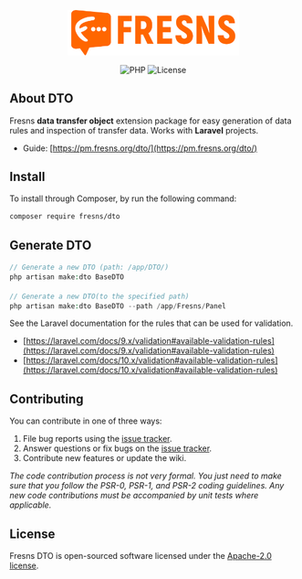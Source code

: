 <p align="center"><a href="https://fresns.org" target="_blank"><img src="https://raw.githubusercontent.com/fresns/docs/main/images/Fresns-Logo(orange).png" width="300"></a></p>

<p align="center">
<img src="https://img.shields.io/badge/PHP-%5E7.0%7C%5E8.0-green" alt="PHP">
<img src="https://img.shields.io/badge/License-Apache--2.0-blue" alt="License">
</p>

## About DTO

Fresns **data transfer object** extension package for easy generation of data rules and inspection of transfer data. Works with **Laravel** projects.

- Guide: [https://pm.fresns.org/dto/](https://pm.fresns.org/dto/)

## Install

To install through Composer, by run the following command:

```bash
composer require fresns/dto
```

## Generate DTO

```php
// Generate a new DTO (path: /app/DTO/)
php artisan make:dto BaseDTO

// Generate a new DTO(to the specified path)
php artisan make:dto BaseDTO --path /app/Fresns/Panel
```

See the Laravel documentation for the rules that can be used for validation.

- [https://laravel.com/docs/9.x/validation#available-validation-rules](https://laravel.com/docs/9.x/validation#available-validation-rules)
- [https://laravel.com/docs/10.x/validation#available-validation-rules](https://laravel.com/docs/10.x/validation#available-validation-rules)

## Contributing

You can contribute in one of three ways:

1. File bug reports using the [issue tracker](https://github.com/fresns/dto/issues).
2. Answer questions or fix bugs on the [issue tracker](https://github.com/fresns/dto/issues).
3. Contribute new features or update the wiki.

*The code contribution process is not very formal. You just need to make sure that you follow the PSR-0, PSR-1, and PSR-2 coding guidelines. Any new code contributions must be accompanied by unit tests where applicable.*

## License

Fresns DTO is open-sourced software licensed under the [Apache-2.0 license](https://github.com/fresns/dto/blob/main/LICENSE).
